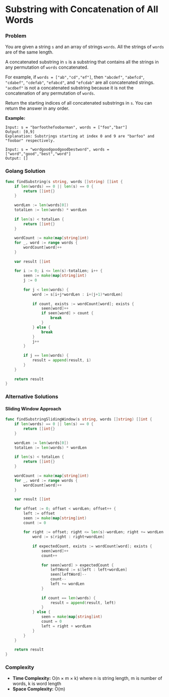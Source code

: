 # Substring with Concatenation of All Words

### Problem
You are given a string `s` and an array of strings `words`. All the strings of `words` are of the same length.

A concatenated substring in `s` is a substring that contains all the strings in any permutation of `words` concatenated.

For example, if `words = ["ab","cd","ef"]`, then `"abcdef"`, `"abefcd"`, `"cdabef"`, `"cdefab"`, `"efabcd"`, and `"efcdab"` are all concatenated strings. `"acdbef"` is not a concatenated substring because it is not the concatenation of any permutation of `words`.

Return the starting indices of all concatenated substrings in `s`. You can return the answer in any order.

**Example:**
```
Input: s = "barfoothefoobarman", words = ["foo","bar"]
Output: [0,9]
Explanation: Substrings starting at index 0 and 9 are "barfoo" and "foobar" respectively.

Input: s = "wordgoodgoodgoodbestword", words = ["word","good","best","word"]
Output: []
```

### Golang Solution

```go
func findSubstring(s string, words []string) []int {
    if len(words) == 0 || len(s) == 0 {
        return []int{}
    }
    
    wordLen := len(words[0])
    totalLen := len(words) * wordLen
    
    if len(s) < totalLen {
        return []int{}
    }
    
    wordCount := make(map[string]int)
    for _, word := range words {
        wordCount[word]++
    }
    
    var result []int
    
    for i := 0; i <= len(s)-totalLen; i++ {
        seen := make(map[string]int)
        j := 0
        
        for j < len(words) {
            word := s[i+j*wordLen : i+(j+1)*wordLen]
            
            if count, exists := wordCount[word]; exists {
                seen[word]++
                if seen[word] > count {
                    break
                }
            } else {
                break
            }
            j++
        }
        
        if j == len(words) {
            result = append(result, i)
        }
    }
    
    return result
}
```

### Alternative Solutions

#### **Sliding Window Approach**
```go
func findSubstringSlidingWindow(s string, words []string) []int {
    if len(words) == 0 || len(s) == 0 {
        return []int{}
    }
    
    wordLen := len(words[0])
    totalLen := len(words) * wordLen
    
    if len(s) < totalLen {
        return []int{}
    }
    
    wordCount := make(map[string]int)
    for _, word := range words {
        wordCount[word]++
    }
    
    var result []int
    
    for offset := 0; offset < wordLen; offset++ {
        left := offset
        seen := make(map[string]int)
        count := 0
        
        for right := offset; right <= len(s)-wordLen; right += wordLen {
            word := s[right : right+wordLen]
            
            if expectedCount, exists := wordCount[word]; exists {
                seen[word]++
                count++
                
                for seen[word] > expectedCount {
                    leftWord := s[left : left+wordLen]
                    seen[leftWord]--
                    count--
                    left += wordLen
                }
                
                if count == len(words) {
                    result = append(result, left)
                }
            } else {
                seen = make(map[string]int)
                count = 0
                left = right + wordLen
            }
        }
    }
    
    return result
}
```

### Complexity
- **Time Complexity:** O(n × m × k) where n is string length, m is number of words, k is word length
- **Space Complexity:** O(m)
